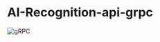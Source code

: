 # AI-Recognition-api-grpc
![gRPC](https://nordicapis.com/wp-content/uploads/How-to-Create-an-API-Using-gRPC-and-Node-1024x576.png)
